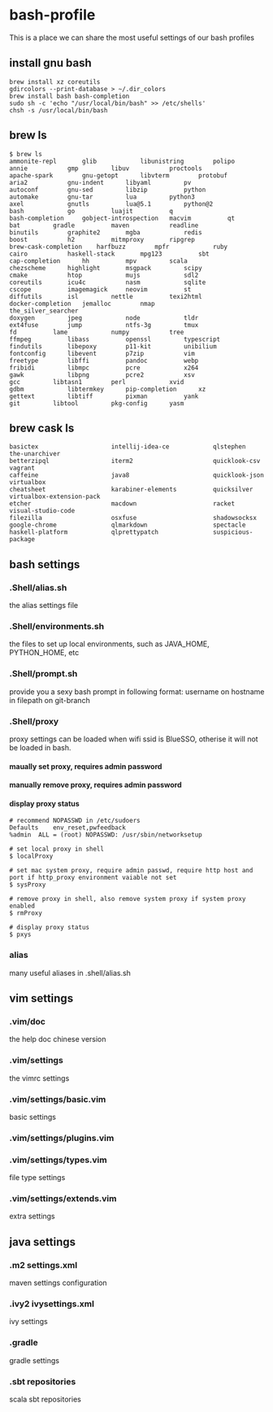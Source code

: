 # bash-profile
This is a place we can share the most useful settings of our bash profiles

## install gnu bash

```
brew install xz coreutils
gdircolors --print-database > ~/.dir_colors
brew install bash bash-completion
sudo sh -c 'echo "/usr/local/bin/bash" >> /etc/shells'
chsh -s /usr/local/bin/bash
```

## brew ls

```
$ brew ls
ammonite-repl		glib			libunistring		polipo
annie			gmp			libuv			proctools
apache-spark		gnu-getopt		libvterm		protobuf
aria2			gnu-indent		libyaml			pv
autoconf		gnu-sed			libzip			python
automake		gnu-tar			lua			python3
axel			gnutls			lua@5.1			python@2
bash			go			luajit			q
bash-completion		gobject-introspection	macvim			qt
bat			gradle			maven			readline
binutils		graphite2		mgba			redis
boost			h2			mitmproxy		ripgrep
brew-cask-completion	harfbuzz		mpfr			ruby
cairo			haskell-stack		mpg123			sbt
cap-completion		hh			mpv			scala
chezscheme		highlight		msgpack			scipy
cmake			htop			mujs			sdl2
coreutils		icu4c			nasm			sqlite
cscope			imagemagick		neovim			st
diffutils		isl			nettle			texi2html
docker-completion	jemalloc		nmap			the_silver_searcher
doxygen			jpeg			node			tldr
ext4fuse		jump			ntfs-3g			tmux
fd			lame			numpy			tree
ffmpeg			libass			openssl			typescript
findutils		libepoxy		p11-kit			unibilium
fontconfig		libevent		p7zip			vim
freetype		libffi			pandoc			webp
fribidi			libmpc			pcre			x264
gawk			libpng			pcre2			xsv
gcc			libtasn1		perl			xvid
gdbm			libtermkey		pip-completion		xz
gettext			libtiff			pixman			yank
git			libtool			pkg-config		yasm
```

## brew cask ls

```
basictex                    intellij-idea-ce            qlstephen                   the-unarchiver
betterzipql                 iterm2                      quicklook-csv               vagrant
caffeine                    java8                       quicklook-json              virtualbox
cheatsheet                  karabiner-elements          quicksilver                 virtualbox-extension-pack
etcher                      macdown                     racket                      visual-studio-code
filezilla                   osxfuse                     shadowsocksx
google-chrome               qlmarkdown                  spectacle
haskell-platform            qlprettypatch               suspicious-package
```

## bash settings
### .Shell/alias.sh
the alias settings file

### .Shell/environments.sh
the files to set up local environments, such as JAVA_HOME, PYTHON_HOME, etc

### .Shell/prompt.sh
provide you a sexy bash prompt in following format:
username on hostname in filepath on git-branch

### .Shell/proxy
proxy settings can be loaded when wifi ssid is BlueSSO, otherise it will not be loaded in bash.
#### maually set proxy, requires admin password

#### manually remove proxy, requires admin password

#### display proxy status

```
# recommend NOPASSWD in /etc/sudoers
Defaults	env_reset,pwfeedback
%admin  ALL = (root) NOPASSWD: /usr/sbin/networksetup

# set local proxy in shell
$ localProxy

# set mac system proxy, require admin passwd, require http host and port if http_proxy environment vaiable not set
$ sysProxy

# remove proxy in shell, also remove system proxy if system proxy enabled
$ rmProxy

# display proxy status
$ pxys
```

### alias
many useful aliases in .shell/alias.sh



## vim settings

### .vim/doc
the help doc chinese version

### .vim/settings
the vimrc settings

### .vim/settings/basic.vim
basic settings

### .vim/settings/plugins.vim

### .vim/settings/types.vim
file type settings

### .vim/settings/extends.vim
extra settings


## java settings

### .m2 settings.xml
maven settings configuration

### .ivy2 ivysettings.xml
ivy settings

### .gradle
gradle settings

### .sbt repositories
scala sbt repositories
